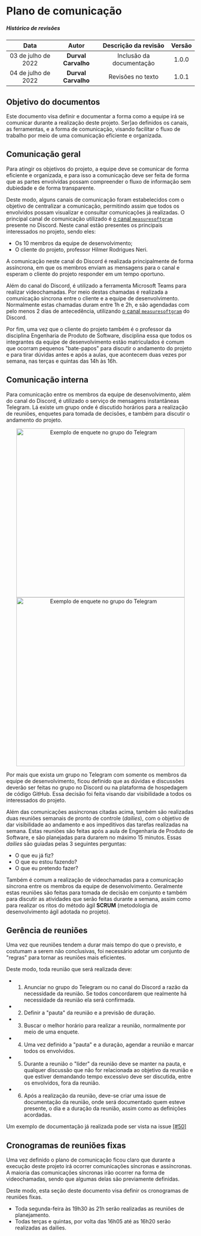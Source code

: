 # Plano de comunicação

##### Histórico de revisões

| Data | Autor | Descrição da revisão | Versão |
| :--: | :---: | :------------------: | :----: |
| 03 de julho de 2022 | **Durval Carvalho** | Inclusão da documentação | 1.0.0 |
| 04 de julho de 2022 | **Durval Carvalho** | Revisões no texto | 1.0.1 |

## Objetivo do documentos

Este documento visa definir e documentar a forma como a equipe irá se comunicar durante a realização deste projeto. Ser]ao definidos os canais, as ferramentas, e a forma de comunicação, visando facilitar o fluxo de trabalho por meio de uma comunicação eficiente e organizada.

## Comunicação geral

Para atingir os objetivos do projeto, a equipe deve se comunicar de forma eficiente e organizada, e para isso a comunicação deve ser feita de forma que as partes envolvidas possam compreender o fluxo de informação sem dubiedade e de forma transparente.

Deste modo, alguns canais de comunicação foram estabelecidos com o objetivo de centralizar a comunicação, permitindo assim que todos os envolvidos possam visualizar e consultar comunicações já realizadas. O principal canal de comunicação utilizado é [o canal `measuresoftgram`](https://discord.com/channels/983525905085370368/983525905542565991) presente no Discord. Neste canal estão presentes os principais interessados no projeto, sendo eles:

* Os 10 membros da equipe de desenvolvimento;
* O cliente do projeto, professor Hilmer Rodrigues Neri.

A comunicação neste canal do Discord é realizada principalmente de forma assíncrona, em que os membros enviam as mensagens para o canal e esperam o cliente do projeto responder em um tempo oportuno.

Além do canal do Discord, é utilizado a ferramenta Microsoft Teams para realizar videochamadas. Por meio destas chamadas é realizada a comunicação síncrona entre o cliente e a equipe de desenvolvimento. Normalmente estas chamadas duram entre 1h e 2h, e são agendadas com pelo menos 2 dias de antecedência, utilizando [o canal `measuresoftgram`](https://discord.com/channels/983525905085370368/983525905542565991) do Discord.

Por fim, uma vez que o cliente do projeto também é o professor da disciplina Engenharia de Produto de Software, disciplina essa que todos os integrantes da equipe de desenvolvimento estão matriculados é comum que ocorram pequenos "bate-papos" para discutir o andamento do projeto e para tirar dúvidas antes e após a aulas, que acontecem duas vezes por semana, nas terças e quintas das 14h às 16h.

## Comunicação interna

Para comunicação entre os membros da equipe de desenvolvimento, além do canal do Discord, é utilizado o serviço de mensagens instantâneas Telegram. Lá existe um grupo onde é discutido horários para a realização de reuniões, enquetes para tomada de decisões, e também para discutir o andamento do projeto.

<p align="center">
    <img src="assets/images/plano_de_comunicacao/exemplo-enquente-telegram.png" alt="Exemplo de enquete no grupo do Telegram" height="450">
    <img src="assets/images/plano_de_comunicacao/exemplo-de-lembrete-no-telegram.png" alt="Exemplo de enquete no grupo do Telegram" height="450">
</p>

Por mais que exista um grupo no Telegram com somente os membros da equipe de desenvolvimento, ficou definido que as dúvidas e discussões deverão ser feitas no grupo no Discord ou na plataforma de hospedagem de código GitHub. Essa decisão foi feita visando dar visibilidade a todos os interessados do projeto.

Além das comunicações assíncronas citadas acima, também são realizadas duas reuniões semanais de pronto de controle (_dailies_), com o objetivo de dar visibilidade ao andamento e aos impeditivos das tarefas realizadas na semana. Estas reuniões são feitas após a aula de Engenharia de Produto de Software, e são planejadas para durarem no máximo 15 minutos. Essas _dailies_ são guiadas pelas 3 seguintes perguntas:

* O que eu já fiz?
* O que eu estou fazendo?
* O que eu pretendo fazer?

Também é comum a realização de videochamadas para a comunicação síncrona entre os membros da equipe de desenvolvimento. Geralmente estas reuniões são feitas para tomada de decisão em conjunto e também para discutir as atividades que serão feitas durante a semana, assim como para realizar os ritos do método ágil **SCRUM** (metodologia de desenvolvimento ágil adotada no projeto).

## Gerência de reuniões

Uma vez que reuniões tendem a durar mais tempo do que o previsto, e costumam a serem não conclusivas, foi necessário adotar um conjunto de "regras" para tornar as reuniões mais eficientes.

Deste modo, toda reunião que será realizada deve:

* 1. Anunciar no grupo do Telegram ou no canal do Discord a razão da necessidade da reunião. Se todos concordarem que realmente há necessidade da reunião ela será confirmada.
* 2. Definir a "pauta" da reunião e a previsão de duração.
* 3. Buscar o melhor horário para realizar a reunião, normalmente por meio de uma enquete.
* 4. Uma vez definido a "pauta" e a duração, agendar a reunião e marcar todos os envolvidos.
* 5. Durante a reunião o "líder" da reunião deve se manter na pauta, e qualquer discussão que não for relacionada ao objetivo da reunião e que estiver demandando tempo excessivo deve ser discutida, entre os envolvidos, fora da reunião.
* 6. Após a realização da reunião, deve-se criar uma issue de documentação da reunião, onde será documentado quem esteve presente, o dia e a duração da reunião, assim como as definições acordadas.

Um exemplo de documentação já realizada pode ser vista na issue [[#50]](https://github.com/fga-eps-mds/2022-1-MeasureSoftGram-Doc/issues/50)

## Cronogramas de reuniões fixas

Uma vez definido o plano de comunicação ficou claro que durante a execução deste projeto irá ocorrer comunicações síncronas e assíncronas. A maioria das comunicações síncronas irão ocorrer na forma de videochamadas, sendo que algumas delas são previamente definidas.

Deste modo, esta seção deste documento visa definir os cronogramas de reuniões fixas.

* Toda segunda-feira às 19h30 às 21h serão realizadas as reuniões de planejamento.
* Todas terças e quintas, por volta das 16h05 até as 16h20 serão realizadas as dailies.